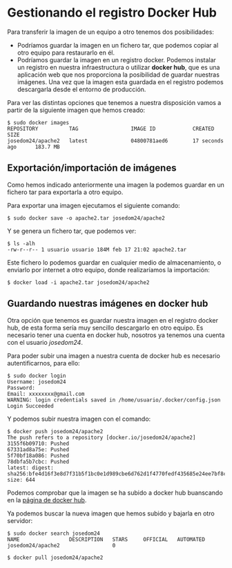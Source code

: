 # Gestionando el registro Docker Hub

Para transferir la imagen de un equipo a otro tenemos dos posibilidades:

* Podríamos guardar la imagen en un fichero tar, que podemos copiar al otro equipo para restaurarlo en él.
* Podríamos guardar la imagen en un registro docker. Podemos instalar un registro en nuestra infraestructura o utilizar **docker hub**, que es una aplicación web que nos proporciona la posibilidad de guardar nuestras imágenes. Una vez que la imagen esta guardada en el registro podemos descargarla desde el entorno de producción.

Para ver las distintas opciones que tenemos a nuestra disposición vamos a partir de la siguiente imagen que hemos creado:

	$ sudo docker images 
	REPOSITORY          TAG                 IMAGE ID            CREATED             SIZE
	josedom24/apache2   latest              04800781aed6        17 seconds ago      183.7 MB

## Exportación/importación de imágenes

Como hemos indicado anteriormente una imagen la podemos guardar en un fichero tar para exportarla a otro equipo.

Para exportar una imagen ejecutamos el siguiente comando:

	$ sudo docker save -o apache2.tar josedom24/apache2

Y se genera un fichero tar, que podemos ver:

	$ ls -alh
	-rw-r--r-- 1 usuario usuario 184M feb 17 21:02 apache2.tar

Este fichero lo podemos guardar en cualquier medio de almacenamiento, o enviarlo por internet a otro equipo, donde realizaríamos la importación:

	$ docker load -i apache2.tar josedom24/apache2

## Guardando nuestras imágenes en docker hub

Otra opción que tenemos es guardar nuestra imagen en el registro docker hub, de esta forma sería muy sencillo descargarlo en otro equipo. Es necesario tener una cuenta en docker hub, nosotros ya tenemos una cuenta con el usuario *josedom24*.

Para poder subir una imagen a nuestra cuenta de docker hub es necesario autentificarnos, para ello:

	$ sudo docker login
	Username: josedom24
	Password: 
	Email: xxxxxxxx@gmail.com
	WARNING: login credentials saved in /home/usuario/.docker/config.json
	Login Succeeded

Y podemos subir nuestra imagen con el comando:

	$ docker push josedom24/apache2
	The push refers to a repository [docker.io/josedom24/apache2]
	3155f6b09710: Pushed 
	67331ad8a75e: Pushed 
	5f70bf18a086: Pushed 
	78dbfa5b7cbc: Pushed
	latest: digest: sha256:bfe4d16f3e8d7f31b5f1bc0e1d989cbe6d762d1f4770fedf435685e24ee7bf8c size: 644

Podemos comprobar que la imagen se ha subido a docker hub buanscando en la [página de docker hub](https://hub.docker.com/r/josedom24/apache2/).

Ya podemos buscar la nueva imagen que hemos subido y bajarla en otro servidor:

	$ sudo docker search josedom24
	NAME                DESCRIPTION   STARS     OFFICIAL   AUTOMATED
	josedom24/apache2                 0

	$ docker pull josedom24/apache2

	
